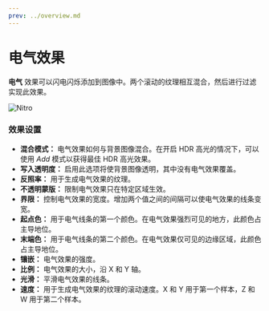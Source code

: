 ```yaml
---
prev: ../overview.md
---
```


# 电气效果

**电气** 效果可以闪电闪烁添加到图像中。两个滚动的纹理相互混合，然后进行过滤实现此效果。

![Nitro](/wallpaper-engine-docs/img/effects/Nitro.gif)

### 效果设置

* **混合模式：** 电气效果如何与背景图像混合。在开启 HDR 高光的情况下，可以使用 *Add* 模式以获得最佳 HDR 高光效果。
* **写入透明度：** 启用此选项将使背景图像透明，其中没有电气效果覆盖。
* **反照率：** 用于生成电气效果的纹理。
* **不透明蒙版：** 限制电气效果只在特定区域生效。
* **界限：** 控制电气效果的宽度。增加两个值之间的间隔可以使电气效果的线条变宽。
* **起点色：** 用于电气线条的第一个颜色。在电气效果强烈可见的地方，此颜色占主导地位。
* **末端色：** 用于电气线条的第二个颜色。在电气效果仅可见的边缘区域，此颜色占主导地位。
* **镶嵌：** 电气效果的强度。
* **比例：** 电气效果的大小，沿 X 和 Y 轴。
* **光滑：** 平滑电气效果的线条。
* **速度：** 用于生成电气效果的纹理的滚动速度。X 和 Y 用于第一个样本，Z 和 W 用于第二个样本。